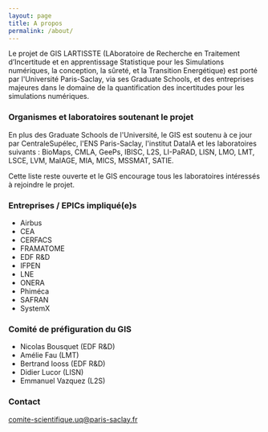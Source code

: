 ```yaml
---
layout: page
title: A propos
permalink: /about/
---
```


Le projet de GIS LARTISSTE (LAboratoire de Recherche en Traitement
d’Incertitude et en apprentissage Statistique pour les Simulations
numériques, la conception, la sûreté, et la Transition Energétique)
est porté par l'Université Paris-Saclay, via ses Graduate Schools,
et des entreprises majeures dans le domaine de la quantification des
incertitudes pour les simulations numériques.

### Organismes et laboratoires soutenant le projet

En plus des Graduate Schools de l'Université, le GIS est soutenu à ce jour par CentraleSupélec, l'ENS Paris-Saclay, 
l'institut DataIA et les laboratoires suivants : BioMaps, CMLA, GeePs, IBISC, L2S, LI-PaRAD, LISN, LMO, LMT, 
LSCE, LVM, MaIAGE, MIA, MICS, MSSMAT, SATIE.

Cette liste reste ouverte et le GIS encourage tous les laboratoires
intéressés à rejoindre le projet.

### Entreprises / EPICs impliqué(e)s

 * Airbus
 * CEA
 * CERFACS
 * FRAMATOME
 * EDF R&D
 * IFPEN
 * LNE
 * ONERA
 * Phiméca
 * SAFRAN
 * SystemX

### Comité de préfiguration du GIS

 * Nicolas Bousquet (EDF R&D)
 * Amélie Fau (LMT)
 * Bertrand Iooss (EDF R&D)
 * Didier Lucor (LISN)
 * Emmanuel Vazquez (L2S)

### Contact

[comite-scientifique.uq@paris-saclay.fr](mailto:comite-scientifique.uq@paris-saclay.fr)

